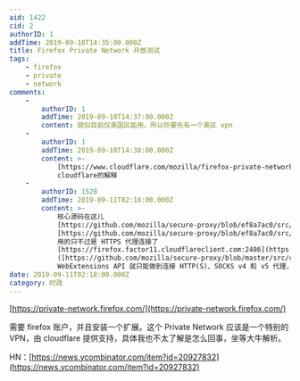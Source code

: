 ```yaml
---
aid: 1422
cid: 2
authorID: 1
addTime: 2019-09-10T14:35:00.000Z
title: Firefox Private Network 开放测试
tags:
    - firefox
    - private
    - network
comments:
    -
        authorID: 1
        addTime: 2019-09-10T14:37:00.000Z
        content: 貌似目前仅美国区能用，所以你要先有一个美区 vpn
    -
        authorID: 1
        addTime: 2019-09-10T14:38:00.000Z
        content: >-
            [https://www.cloudflare.com/mozilla/firefox-private-network-privacy-notice/](https://www.cloudflare.com/mozilla/firefox-private-network-privacy-notice/)
            cloudflare的解释
    -
        authorID: 1528
        addTime: 2019-09-11T02:18:00.000Z
        content: >-
            核心源码在这儿
            [https://github.com/mozilla/secure-proxy/blob/ef8a7ac0/src/background/network.js#L112](https://github.com/mozilla/secure-proxy/blob/ef8a7ac0/src/background/network.js#L112)
            [https://github.com/mozilla/secure-proxy/blob/ef8a7ac0/src/background/network.js#L129](https://github.com/mozilla/secure-proxy/blob/ef8a7ac0/src/background/network.js#L129)
            用的只不过是 HTTPS 代理连接了
            [https://firefox.factor11.cloudflareclient.com:2486](https://firefox.factor11.cloudflareclient.com:2486)
            ([https://github.com/mozilla/secure-proxy/blob/master/src/commons/utils.js#L47](https://github.com/mozilla/secure-proxy/blob/master/src/commons/utils.js#L47))
            WebExtensions API 就只能做到连接 HTTP(S)、SOCKS v4 和 v5 代理，使用更强大的协议它做不到
date: 2019-09-11T02:18:00.000Z
category: 时政
---
```


[https://private-network.firefox.com/](https://private-network.firefox.com/)

需要 firefox 账户，并且安装一个扩展。这个 Private Network 应该是一个特别的 VPN，由 cloudflare 提供支持，具体我也不太了解是怎么回事，坐等大牛解析。

HN：[https://news.ycombinator.com/item?id=20927832](https://news.ycombinator.com/item?id=20927832)

